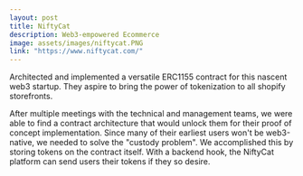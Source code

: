 ```yaml
---
layout: post
title: NiftyCat
description: Web3-empowered Ecommerce 
image: assets/images/niftycat.PNG
link: "https://www.niftycat.com/"
---
```


Architected and implemented a versatile ERC1155 contract for this nascent web3 startup. They aspire to bring the power of tokenization to all shopify storefronts. 

After multiple meetings with the technical and management teams, we were able to find a contract architecture that would unlock them for their proof of concept implementation. Since many of their earliest users won't be web3-native, we needed to solve the "custody problem". We accomplished this by storing tokens on the contract itself. With a backend hook, the NiftyCat platform can send users their tokens if they so desire. 